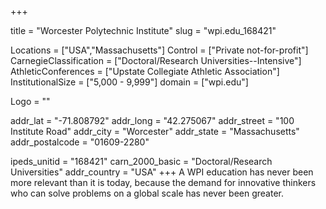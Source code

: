 
+++

title = "Worcester Polytechnic Institute"
slug = "wpi.edu_168421"

Locations = ["USA","Massachusetts"]
Control = ["Private not-for-profit"]
CarnegieClassification = ["Doctoral/Research Universities--Intensive"]
AthleticConferences = ["Upstate Collegiate Athletic Association"]
InstitutionalSize = ["5,000 - 9,999"]
domain = ["wpi.edu"]

Logo = ""

addr_lat = "-71.808792"
addr_long = "42.275067"
addr_street = "100 Institute Road"
addr_city = "Worcester"
addr_state = "Massachusetts"
addr_postalcode = "01609-2280"

ipeds_unitid = "168421"
carn_2000_basic = "Doctoral/Research Universities"
addr_country = "USA"
+++
    A WPI education has never been more relevant than it is today, because the demand for innovative thinkers who can solve problems on a global scale has never been greater.
